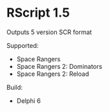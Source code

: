 # RScript 1.5
Outputs 5 version SCR format

Supported:
- Space Rangers 
- Space Rangers 2: Dominators
- Space Rangers 2: Reload

Build:
- Delphi 6